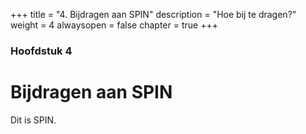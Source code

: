 +++
title = "4. Bijdragen aan SPIN"
description = "Hoe bij te dragen?"
weight = 4
alwaysopen = false
chapter = true
+++

### Hoofdstuk 4

# Bijdragen aan SPIN

Dit is SPIN.